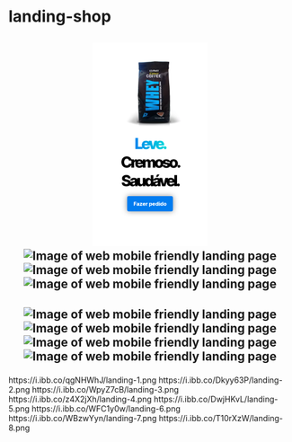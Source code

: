# landing-shop
<h2 align="center">
  <p float="left">
    <img src=".github/landing-1.png" alt="Image of web mobile friendly landing page" width="204" height="362">
    <img src="https://i.ibb.co/Dkyy63P/landing-2.png" alt="Image of web mobile friendly landing page" width="204" height="362">
    <img src="https://i.ibb.co/WpyZ7cB/landing-3.png" alt="Image of web mobile friendly landing page" width="204" height="362">
    <img src="https://i.ibb.co/z4X2jXh/landing-4.png" alt="Image of web mobile friendly landing page" width="204" height="362">
  </p>
</h2>
<h2 align="center">
  <p float="left">
    <img src="https://i.ibb.co/DwjHKvL/landing-5.png" alt="Image of web mobile friendly landing page" width="204" height="362">
    <img src="https://i.ibb.co/WFC1y0w/landing-6.png" alt="Image of web mobile friendly landing page" width="204" height="362">
    <img src="https://i.ibb.co/WBzwYyn/landing-7.png" alt="Image of web mobile friendly landing page" width="204" height="362">
    <img src="https://i.ibb.co/T10rXzW/landing-8.png" alt="Image of web mobile friendly landing page" width="204" height="362">
  </p>
</h2>
https://i.ibb.co/qgNHWhJ/landing-1.png
https://i.ibb.co/Dkyy63P/landing-2.png
https://i.ibb.co/WpyZ7cB/landing-3.png
https://i.ibb.co/z4X2jXh/landing-4.png
https://i.ibb.co/DwjHKvL/landing-5.png
https://i.ibb.co/WFC1y0w/landing-6.png
https://i.ibb.co/WBzwYyn/landing-7.png
https://i.ibb.co/T10rXzW/landing-8.png
